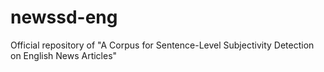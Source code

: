 # newssd-eng
Official repository of "A Corpus for Sentence-Level Subjectivity Detection on English News Articles"
